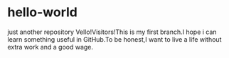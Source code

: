 # hello-world
just another repository
Vello!Visitors!This is my first branch.I hope i can learn something useful in GitHub.To be honest,I want to live a
life without extra work and a good wage.
